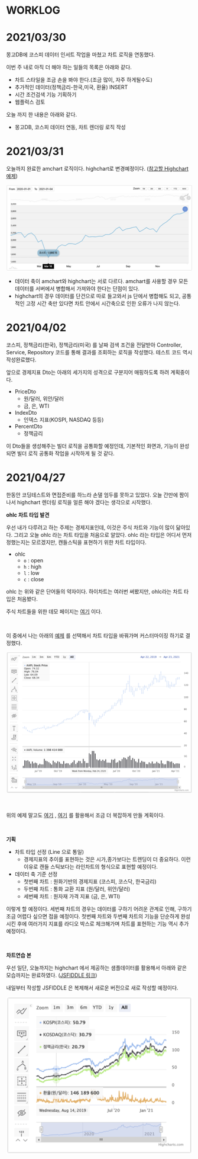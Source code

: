 # WORKLOG



# 2021/03/30

몽고DB에 코스피 데이터 인서트 작업을 마쳤고 차트 로직을 연동했다. 

이번 주 내로 아직 더 해야 하는 일들의 목록은 아래와 같다.

- 차트 스타일을 조금 손을 봐야 한다.(조금 많이, 자주 하게될수도)
- 추가적인 데이터(정책금리-한국,미국, 환율) INSERT
- 시간 조건검색 기능 기획하기
- 웹플럭스 검토

오늘 까지 한 내용은 아래와 같다.

- 몽고DB, 코스피 데이터 연동, 차트 렌더링 로직 작성



# 2021/03/31

오늘까지 완료한 amchart 로직이다. highchart로 변경예정이다. ([참고할 Highchart 예제](https://www.highcharts.com/demo/stock/candlestick-and-volume))

![이미지](./img/2021-0331-LUNCH-TIME.png)



- 데이터 축이 amchart와 highchart는 서로 다르다. amchart를 사용할 경우 모든 데이터를 서버에서 병합해서 가져와야 한다는 단점이 있다.  
- highchart의 경우 데이터를 단건으로 따로 들고와서 js 단에서 병합해도 되고, 공통적인 고정 시간 축만 있다면 차트 안에서 시간축으로 인한 오류가 나지 않는다.



# 2021/04/02

코스피, 정책금리(한국), 정책금리(미국) 를 날짜 검색 조건을 전달받아 Controller, Service, Repository 코드를 통해 결과를 조회하는 로직을 작성했다. 테스트 코드 역시 작성완료했다.  

앞으로 경제지표 Dto는 아래의 세가지의 성격으로 구분지어 매핑하도록 하려 계획중이다. 

- PriceDto
  - 원/달러, 위안/달러
  - 금, 은, WTI
- IndexDto
  - 인덱스 지표(KOSPI, NASDAQ 등등)
- PercentDto
  - 정책금리

이 Dto들을 생성해주는 빌더 로직을 공통화할 예정인데, 기본적인 화면과, 기능이 완성되면 빌더 로직 공통화 작업을 시작하게 될 것 같다.



# 2021/04/27

한동안 코딩테스트와 면접준비를 하느라 손댈 엄두를 못하고 있었다. 오늘 간만에 짬이 나서 highchart 렌더링 로직을 얼른 해야 겠다는 생각으로 시작했다.<br>

**ohlc 차트 타입 발견** <br>

우선 내가 다루려고 하는 주제는 경제지표인데, 이것은 주식 차트와 기능이 많이 닮아있다. 그리고 오늘 ohlc 라는 차트 타입을 처음으로 알았다. ohlc 라는 타입은 어디서 먼저 정했는지는 모르겠지만, 캔들스틱을 표현하기 위한 차트 타입이다. <br>

- ohlc
  - `o` : open
  - `h` : high
  - `l` : low
  - `c` : close

ohlc 는 위와 같은 단어들의 약자이다. 하이차트는 여러번 써봤지만, ohlc라는 차트 타입은 처음봤다. <br>

주식 차트들을 위한 데모 페이지는 [여기](https://www.highcharts.com/demo/stock) 이다.<br>

<br>

이 중에서 나는 아래의 [예제](https://www.highcharts.com/demo/stock/stock-tools-gui) 를 선택해서 차트 타입을 바꿔가며 커스터마이징 하기로 결정했다.

![이미지](./img/OHLC-2021-0427.png)

<br>

위의 예제 말고도 [여기](https://www.highcharts.com/demo/stock/all-indicators) , [여기](https://codepen.io/pen/) 를 활용해서 조금 더 복잡하게 만들 계획이다.<br>

<br>

**기획**<br>

- 차트 타입 선정 (Line 으로 통일)
  - 경제지표의 추이를 표현하는 것은 시가,종가보다는 트렌딩이 더 중요하다. 이런 이유로 캔들 스틱보다는 라인차트의 형식으로 표현할 예정이다.
- 데이터 축 기준 선정
  - 첫번째 차트 : 원화기반의 경제지표 (코스피, 코스닥, 한국금리)
  - 두번째 차트 : 통화 교환 지표 (원/달러, 위안/달러)
  - 세번째 차트 : 원자재 가격 지표 (금, 은, WTI)

이렇게 할 예정이다. 세번째 차트의 경우는 데이터를 구하기 어려운 관계로 인해, 구하기 조금 어렵다 싶으면 접을 예정이다. 첫번째 차트와 두번째 차트의 기능을 단순하게 완성시킨 후에 여러가지 지표를 라디오 박스로 체크해가며 차트를 표현하는 기능 역시 추가 예정이다.<br>

<br>

**차트연습 본**<br>

우선 일단, 오늘까지는 highchart 에서 제공하는 샘플데이터를 활용해서 아래와 같은 모습까지는 완료하였다. ([JSFIDDLE 링크](https://jsfiddle.net/gosgjung/0nkobuLp/28/))<br>

내일부터 작성할 JSFIDDLE 은 복제해서 새로운 버전으로 새로 작성할 예정이다.<br>

![이미지](./img/2021-0427-MULTIPLE-SERIES.png)

<br>

